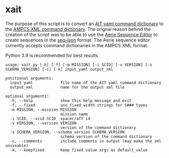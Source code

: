 # xait

The purpose of this script is to convert an [AIT yaml command dictionary](https://ait-core.readthedocs.io/en/latest/command_intro.html#) to
the [AMPCS XML command dictionary](https://github.com/NASA-AMMOS/ampcs-dict-schemas/blob/main/CommandDictionary.rnc). The orignal reason behind the creation of the script was to be able to use the [Aerie Sequence Editor](https://nasa-ammos.github.io/aerie-docs/sequencing/editor/) to create sequences in the [seq-json](https://github.com/NASA-AMMOS/seq-json-schema) format. The Aerie sequence editor currently accepts command dictionaries in the AMPCS XML format. 

Python 3.9 is recommended for best results

```
usage: xait.py [-h] [-f] [-m MISSION] [-i SCID] [-v VERSION] [-s SCHEMA_VERSION] [-c] [-k] input_yaml output_xml

positional arguments:
  input_yaml            file name of the AIT yaml command dictionary
  output_xml            name for the output xml file

optional arguments:
  -h, --help            show this help message and exit
  -f, --fixed           use fixed width strings for S### types
  -m MISSION, --mission MISSION
                        mission name
  -i SCID, --scid SCID  spacecraft id
  -v VERSION, --version VERSION
                        version of the command dictionary
  -s SCHEMA_VERSION, --schema_version SCHEMA_VERSION
                        schema version of the command dictionary
  -c, --comments        include comments in output (may make the xml unuseable)
  -k, --keepfixed       keep fixed value args as default_value
```


